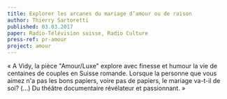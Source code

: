 ```yaml
---
title: Explorer les arcanes du mariage d’amour ou de raison
author: Thierry Sartoretti
published: 03.03.2017
paper: Radio-Télévision suisse, Radio Culture
press-ref: pr-amour
project: amour
---
```


« A Vidy, la pièce "Amour/Luxe" explore avec finesse et humour la vie de centaines de couples en Suisse romande. Lorsque la personne que vous aimez n'a pas les bons papiers, voire pas de papiers, le mariage va-t-il de soi? (…) Du théâtre documentaire révélateur et passionnant. »
